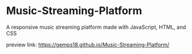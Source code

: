 # Music-Streaming-Platform
A responsive music streaming platform made with JavaScript, HTML, and CSS

preview link: https://gemps18.github.io/Music-Streaming-Platform/
